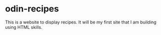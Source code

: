 # odin-recipes
This is a website to display recipes. It will be my first site that I am building using HTML skills.
